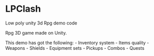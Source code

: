 # LPClash
Low poly unity 3d Rpg demo code

Rpg 3D game made on Unity.

This demo has got the following:
     - Inventory system
     - Items quality
     - Weapons
     - Shields
     - Equipment sets
     - Pickups
     - Combos
     - Quests
 
